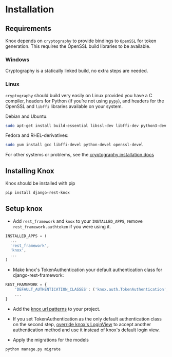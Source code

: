 # Installation

## Requirements

Knox depends on `cryptography` to provide bindings to `OpenSSL` for token generation.
This requires the OpenSSL build libraries to be available.

### Windows
Cryptography is a statically linked build, no extra steps are needed.

### Linux
`cryptography` should build very easily on Linux provided you have a C compiler,
headers for Python (if you’re not using `pypy`), and headers for the OpenSSL and
`libffi` libraries available on your system.

Debian and Ubuntu:
```bash
sudo apt-get install build-essential libssl-dev libffi-dev python3-dev python-dev
```

Fedora and RHEL-derivatives:
```bash
sudo yum install gcc libffi-devel python-devel openssl-devel
```
For other systems or problems, see the [cryptography installation docs](https://cryptography.io/en/latest/installation/)

## Installing Knox
Knox should be installed with pip

```bash
pip install django-rest-knox
```

## Setup knox

- Add `rest_framework` and `knox` to your `INSTALLED_APPS`, remove
`rest_framework.authtoken` if you were using it.

```python
INSTALLED_APPS = (
  ...
  'rest_framework',
  'knox',
  ...
)
```

- Make knox's TokenAuthentication your default authentication class
for django-rest-framework:

```python
REST_FRAMEWORK = {
    'DEFAULT_AUTHENTICATION_CLASSES': ('knox.auth.TokenAuthentication',),
    ...
}
```

- Add the [knox url patterns](urls.md#urls-knoxurls) to your project.

- If you set TokenAuthentication as the only default authentication class on the second step, [override knox's LoginView](auth.md#global-usage-on-all-views) to accept another authentication method and use it instead of knox's default login view.

- Apply the migrations for the models

```bash
python manage.py migrate
```
